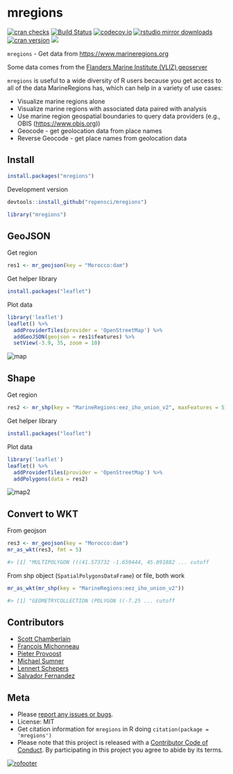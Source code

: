 
# mregions

[![cran
checks](https://cranchecks.info/badges/worst/mregions)](https://cranchecks.info/pkgs/mregions)
[![Build
Status](https://travis-ci.org/ropensci/mregions.svg)](https://travis-ci.org/ropensci/mregions)
[![codecov.io](https://codecov.io/github/ropensci/mregions/coverage.svg?branch=master)](https://codecov.io/github/ropensci/mregions?branch=master)
[![rstudio mirror
downloads](http://cranlogs.r-pkg.org/badges/mregions?color=FAB657)](https://github.com/r-hub/cranlogs.app)
[![cran
version](http://www.r-pkg.org/badges/version/mregions)](https://cran.r-project.org/package=mregions)
[![](https://badges.ropensci.org/53_status.svg)](https://github.com/ropensci/software-review/issues/53)

`mregions` - Get data from <https://www.marineregions.org>

Some data comes from the [Flanders Marine Institute (VLIZ)
geoserver](http://geo.vliz.be/geoserver/web/)

`mregions` is useful to a wide diversity of R users because you get
access to all of the data MarineRegions has, which can help in a variety
of use cases:

-   Visualize marine regions alone
-   Visualize marine regions with associated data paired with analysis
-   Use marine region geospatial boundaries to query data providers
    (e.g., OBIS (<https://www.obis.org>))
-   Geocode - get geolocation data from place names
-   Reverse Geocode - get place names from geolocation data

## Install

``` r
install.packages("mregions")
```

Development version

``` r
devtools::install_github("ropensci/mregions")
```

``` r
library("mregions")
```

## GeoJSON

Get region

``` r
res1 <- mr_geojson(key = "Morocco:dam")
```

Get helper library

``` r
install.packages("leaflet")
```

Plot data

``` r
library('leaflet')
leaflet() %>%
  addProviderTiles(provider = 'OpenStreetMap') %>%
  addGeoJSON(geojson = res1$features) %>%
  setView(-3.9, 35, zoom = 10)
```

![map](tools/img/leaf1.png)

## Shape

Get region

``` r
res2 <- mr_shp(key = "MarineRegions:eez_iho_union_v2", maxFeatures = 5)
```

Get helper library

``` r
install.packages("leaflet")
```

Plot data

``` r
library('leaflet')
leaflet() %>%
  addProviderTiles(provider = 'OpenStreetMap') %>%
  addPolygons(data = res2)
```

![map2](tools/img/leaf2.png)

## Convert to WKT

From geojson

``` r
res3 <- mr_geojson(key = "Morocco:dam")
mr_as_wkt(res3, fmt = 5)

#> [1] "MULTIPOLYGON (((41.573732 -1.659444, 45.891882 ... cutoff
```

From shp object (`SpatialPolygonsDataFrame`) or file, both work

``` r
mr_as_wkt(mr_shp(key = "MarineRegions:eez_iho_union_v2"))

#> [1] "GEOMETRYCOLLECTION (POLYGON ((-7.25 ... cutoff
```

## Contributors

-   [Scott Chamberlain](https://github.com/sckott)
-   [Francois Michonneau](https://github.com/fmichonneau)
-   [Pieter Provoost](https://github.com/pieterprovoost)
-   [Michael Sumner](https://github.com/mdsumner)
-   [Lennert Schepers](https://github.com/LennertSchepers)
-   [Salvador Fernandez](https://github.com/salvafern)

## Meta

-   Please [report any issues or
    bugs](https://github.com/ropensci/mregions/issues).
-   License: MIT
-   Get citation information for `mregions` in R doing
    `citation(package = 'mregions')`
-   Please note that this project is released with a [Contributor Code
    of Conduct](https://github.com/ropensci/mregions/blob/master/CONDUCT.md). By participating in this project you agree
    to abide by its terms.

[![rofooter](https://ropensci.org/public_images/github_footer.png)](https://ropensci.org)
